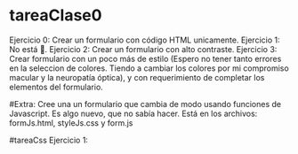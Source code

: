 # tareaClase0
 Ejercicio 0: Crear un formulario con código HTML unicamente.
 Ejercicio 1: No está 🤭.
 Ejercicio 2: Crear un formulario con alto contraste. 
 Ejercicio 3: Crear formulario con un poco más de estilo (Espero no tener tanto errores en la seleccion de colores. Tiendo a cambiar los colores por mi compromiso macular y la neuropatía óptica), y con requerimiento de completar los elementos del formulario.

#Extra:
Cree una un formulario que cambia de modo usando funciones de Javascript. Es algo nuevo, que no sabía hacer. Está en los archivos: formJs.html, styleJs.css y form.js

 #tareaCss
 Ejercicio 1: 


